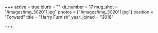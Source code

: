 +++
active = true
blurb = ""
kit_number = 17
mug_shot = "/images/img_302011.jpg"
photos = ["/images/img_302011.jpg"]
position = "Forward"
title = "Harry Furnish"
year_joined = "2018"

+++
